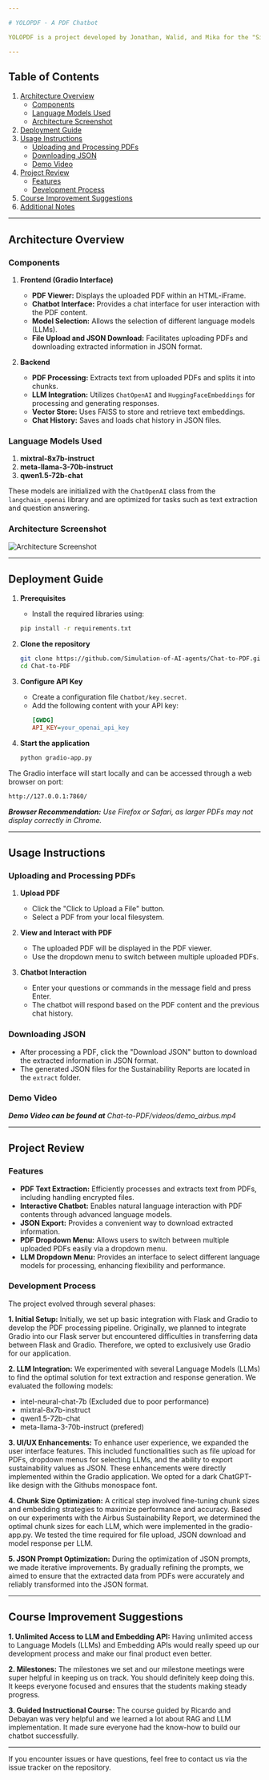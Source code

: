 ```yaml
---

# YOLOPDF - A PDF Chatbot

YOLOPDF is a project developed by Jonathan, Walid, and Mika for the "Simulation of AI Agents" class. This project demonstrates how AI can interact with PDF documents, extract relevant information, and facilitate user interaction through a chatbot interface.

---
```


## Table of Contents

1. [Architecture Overview](#architecture-overview)
   - [Components](#components)
   - [Language Models Used](#language-models-used)
   - [Architecture Screenshot](#architecture-screenshot)
2. [Deployment Guide](#deployment-guide)
3. [Usage Instructions](#usage-instructions)
   - [Uploading and Processing PDFs](#uploading-and-processing-pdfs)
   - [Downloading JSON](#downloading-json)
   - [Demo Video](#demo-video)
4. [Project Review](#project-review)
   - [Features](#features)
   - [Development Process](#development-process)
5. [Course Improvement Suggestions](#course-improvement-suggestions)
6. [Additional Notes](#additional-notes)

---

## Architecture Overview

### Components

1. **Frontend (Gradio Interface)**
   - **PDF Viewer:** Displays the uploaded PDF within an HTML-iFrame.
   - **Chatbot Interface:** Provides a chat interface for user interaction with the PDF content.
   - **Model Selection:** Allows the selection of different language models (LLMs).
   - **File Upload and JSON Download:** Facilitates uploading PDFs and downloading extracted information in JSON format.

2. **Backend**
   - **PDF Processing:** Extracts text from uploaded PDFs and splits it into chunks.
   - **LLM Integration:** Utilizes `ChatOpenAI` and `HuggingFaceEmbeddings` for processing and generating responses.
   - **Vector Store:** Uses FAISS to store and retrieve text embeddings.
   - **Chat History:** Saves and loads chat history in JSON files.

### Language Models Used

1. **mixtral-8x7b-instruct**
2. **meta-llama-3-70b-instruct**
3. **qwen1.5-72b-chat**

These models are initialized with the `ChatOpenAI` class from the `langchain_openai` library and are optimized for tasks such as text extraction and question answering.

### Architecture Screenshot

![Architecture Screenshot](Images/architecture.png)

---

## Deployment Guide

1. **Prerequisites**
   - Install the required libraries using:
   ```bash
   pip install -r requirements.txt
   ```

2. **Clone the repository**
   ```bash
   git clone https://github.com/Simulation-of-AI-agents/Chat-to-PDF.git
   cd Chat-to-PDF
   ```

3. **Configure API Key**
   - Create a configuration file `Chatbot/key.secret`.
   - Add the following content with your API key:
     ```ini
     [GWDG]
     API_KEY=your_openai_api_key
     ```

4. **Start the application**
   ```bash
   python gradio-app.py
   ```

The Gradio interface will start locally and can be accessed through a web browser on port:

```bash
http://127.0.0.1:7860/
```

***Browser Recommendation:*** *Use Firefox or Safari, as larger PDFs may not display correctly in Chrome.*

---

## Usage Instructions

### Uploading and Processing PDFs

1. **Upload PDF**
   - Click the "Click to Upload a File" button.
   - Select a PDF from your local filesystem.

2. **View and Interact with PDF**
   - The uploaded PDF will be displayed in the PDF viewer.
   - Use the dropdown menu to switch between multiple uploaded PDFs.

3. **Chatbot Interaction**
   - Enter your questions or commands in the message field and press Enter.
   - The chatbot will respond based on the PDF content and the previous chat history.

### Downloading JSON

- After processing a PDF, click the "Download JSON" button to download the extracted information in JSON format.
- The generated JSON files for the Sustainability Reports are located in the `extract` folder.

### Demo Video

***Demo Video can be found at*** *Chat-to-PDF/videos/demo_airbus.mp4*


---

## Project Review

### Features

- **PDF Text Extraction:** Efficiently processes and extracts text from PDFs, including handling encrypted files.
- **Interactive Chatbot:** Enables natural language interaction with PDF contents through advanced language models.
- **JSON Export:** Provides a convenient way to download extracted information.
- **PDF Dropdown Menu:** Allows users to switch between multiple uploaded PDFs easily via a dropdown menu.
- **LLM Dropdown Menu:** Provides an interface to select different language models for processing, enhancing flexibility and performance.

### Development Process

The project evolved through several phases:

**1. Initial Setup:** Initially, we set up basic integration with Flask and Gradio to develop the PDF processing pipeline. Originally, we planned to integrate Gradio into our Flask server but encountered difficulties in transferring data between Flask and Gradio. Therefore, we opted to exclusively use Gradio for our application.

**2. LLM Integration:** We experimented with several Language Models (LLMs) to find the optimal solution for text extraction and response generation. We evaluated the following models:
- intel-neural-chat-7b (Excluded due to poor performance)
- mixtral-8x7b-instruct
- qwen1.5-72b-chat
- meta-llama-3-70b-instruct (prefered)

**3. UI/UX Enhancements:** To enhance user experience, we expanded the user interface features. This included functionalities such as file upload for PDFs, dropdown menus for selecting LLMs, and the ability to export sustainability values as JSON. These enhancements were directly implemented within the Gradio application. We opted for a dark ChatGPT-like design with the Githubs monospace font.

**4. Chunk Size Optimization:** A critical step involved fine-tuning chunk sizes and embedding strategies to maximize performance and accuracy. Based on our experiments with the Airbus Sustainability Report, we determined the optimal chunk sizes for each LLM, which were implemented in the gradio-app.py. We tested the time required for file upload, JSON download and model response per LLM.

**5. JSON Prompt Optimization:** During the optimization of JSON prompts, we made iterative improvements. By gradually refining the prompts, we aimed to ensure that the extracted data from PDFs were accurately and reliably transformed into the JSON format.

---

## Course Improvement Suggestions

**1. Unlimited Access to LLM and Embedding API:** Having unlimited access to Language Models (LLMs) and Embedding APIs would really speed up our development process and make our final product even better.

**2. Milestones:** The milestones we set and our milestone meetings were super helpful in keeping us on track. You should definitely keep doing this. It keeps everyone focused and ensures that the students making steady progress.

**3. Guided Instructional Course:** The course guided by Ricardo and Debayan was very helpful and we learned a lot about RAG and LLM implementation. It made sure everyone had the know-how to build our chatbot successfully.

---

If you encounter issues or have questions, feel free to contact us via the issue tracker on the repository.
